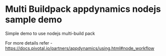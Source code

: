 # Multi Buildpack appdynamics nodejs sample demo
Simple demo to use nodejs multi-build pack

For more details refer - https://docs.pivotal.io/partners/appdynamics/using.html#node_workflow
